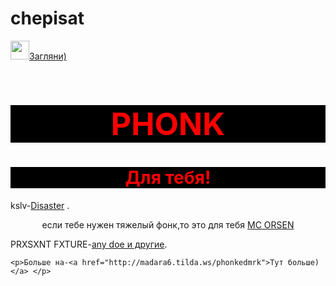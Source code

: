 # chepisat
<html>
    <img src="https://www.google.com/url?sa=i&url=https%3A%2F%2Fchpic.su%2Fru%2Fstickers%2FMadasama%2F&psig=AOvVaw2-_VrogZeIXT7mkIhwRHo1&ust=1638107104051000&source=images&cd=vfe&ved=0CAsQjRxqFwoTCPDU8NPWuPQCFQAAAAAdAAAAABAI" height="30px"/><a href="http://madara6.tilda.ws">Загляни)</a>
    <h1 style="text-align:center; color:red;background-color:black;font-size:50px">PHONK</h1>
    <h1 style="text-align:center;background-color:black; color:red">Для тебя!</h1>
    <p>kslv-<a href="https://music.yandex.ru/album/16402618/track/85740709">Disaster</a>
.</p>
    <p style="text-align:center; color:dark">если тебе нужен тяжелый фонк,то это для тебя <a href="https://music.yandex.ru/artist/9141330">MC ORSEN</a></p>
    <p>PRXSXNT FXTURE-<a href="https://music.yandex.ru/artist/11930666">any doe и другие</a>.</p>
    
    <p>Больше на-<a href="http://madara6.tilda.ws/phonkedmrk">Тут больше)</a> </p>
</html>
